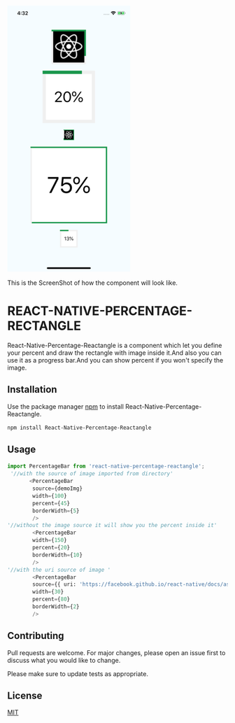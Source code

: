 
![Alt text](https://github.com/abhishekk09/react-native-percentage-rectangle/blob/master/ss.png?raw=true )

This is the ScreenShot of how the component will look like.

# REACT-NATIVE-PERCENTAGE-RECTANGLE

React-Native-Percentage-Reactangle is a component which let you define your percent and draw the rectangle with image inside it.And also you can use it as a progress bar.And you can show percent if you won't specify the image.

## Installation

Use the package manager [npm](https://www.npmjs.com/package/react-native-percentage-reactangle) to install React-Native-Percentage-Reactangle.

```bash
npm install React-Native-Percentage-Reactangle
```

## Usage

```python
import PercentageBar from 'react-native-percentage-reactangle';
 '//with the source of image imported from directory'
       <PercentageBar 
        source={demoImg} 
        width={100}
        percent={45}
        borderWidth={5}
        />
'//without the image source it will show you the percent inside it'
        <PercentageBar 
        width={150}
        percent={20}
        borderWidth={10}
        />
'//with the uri source of image '
        <PercentageBar 
        source={{ uri: 'https://facebook.github.io/react-native/docs/assets/favicon.png' }}  
        width={30}
        percent={80}
        borderWidth={2}
        />
```

## Contributing
Pull requests are welcome. For major changes, please open an issue first to discuss what you would like to change.

Please make sure to update tests as appropriate.

## License
[MIT](https://choosealicense.com/licenses/mit/)

